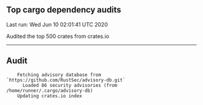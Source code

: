 Top cargo dependency audits
----


Last run:   Wed Jun 10 02:01:41 UTC 2020

Audited the top 500 crates from crates.io

----

## Audit

```
    Fetching advisory database from `https://github.com/RustSec/advisory-db.git`
      Loaded 86 security advisories (from /home/runner/.cargo/advisory-db)
    Updating crates.io index
```
